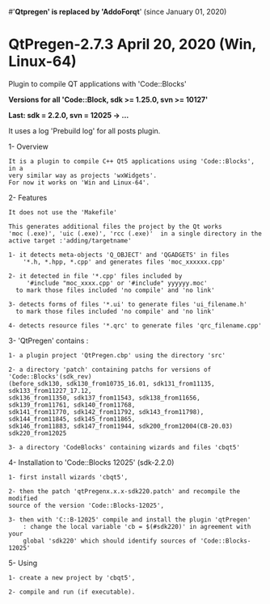 #'__Qtpregen' is replaced by 'AddoForqt__' (since January 01, 2020)

# QtPregen-2.7.3 April 20, 2020 (Win, Linux-64)


Plugin to compile QT applications with 'Code::Blocks'

**Versions for all 'Code::Block, sdk >= 1.25.0, svn >= 10127'**

**Last: sdk = 2.2.0, svn = 12025 -> ...**

It uses a log 'Prebuild log' for all posts plugin.

1- Overview

    It is a plugin to compile C++ Qt5 applications using 'Code::Blocks', in a 
	very similar way as projects 'wxWidgets'.
    For now it works on 'Win and Linux-64'.

2- Features

    It does not use the 'Makefile'

    This generates additional files the project by the Qt works
	'moc (.exe)', 'uic (.exe)', 'rcc (.exe)'  in a single directory in the 
	active target :'adding/targetname'

    1- it detects meta-objects 'Q_OBJECT' and 'QGADGETS' in files
        '*.h, *.hpp, *.cpp' and generates files 'moc_xxxxxx.cpp'

    2- it detected in file '*.cpp' files included by
         '#include "moc_xxxx.cpp' or '#include" yyyyyy.moc'
      to mark those files included 'no compile' and 'no link'

    3- detects forms of files '*.ui' to generate files 'ui_filename.h'
      to mark those files included 'no compile' and 'no link'

    4- detects resource files '*.qrc' to generate files 'qrc_filename.cpp'

3- 'QtPregen' contains :

	1- a plugin project 'QtPregen.cbp' using the directory 'src'

	2- a directory 'patch' containing patchs for versions of 'Code::Blocks'(sdk_rev)
	(before_sdk130, sdk130_from10735_16.01, sdk131_from11135,  sdk133_from11227_17.12, 
	sdk136_from11350, sdk137_from11543, sdk138_from11656, sdk139_from11761, sdk140_from11768,
	sdk141_from11770, sdk142_from11792, sdk143_from11798), sdk144_from11845, sdk145_from11865,
	sdk146_from11883, sdk147_from11944, sdk200_from12004(CB-20.03) sdk220_from12025

	3- a directory 'CodeBlocks' containing wizards and files 'cbqt5'


4- Installation to 'Code::Blocks 12025' (sdk-2.2.0)

    1- first install wizards 'cbqt5',

    2- then the patch 'qtPregenx.x.x-sdk220.patch' and recompile the modified 
	source of the version 'Code::Blocks-12025',

	3- then with 'C::B-12025' compile and install the plugin 'qtPregen' 
        : change the local variable 'cb = $(#sdk220)' in agreement with your 
        global 'sdk220' which should identify sources of 'Code::Blocks-12025'

5- Using

    1- create a new project by 'cbqt5',

    2- compile and run (if executable).



